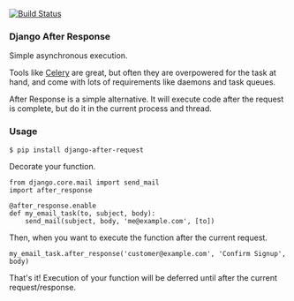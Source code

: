 [![Build Status](https://travis-ci.org/defrex/django-after-response.png)](https://travis-ci.org/defrex/django-after-response)

### Django After Response

Simple asynchronous execution.

Tools like [Celery](http://celeryproject.org/) are great, but often they are
overpowered for the task at hand, and come with lots of requirements like
daemons and task queues.

After Response is a simple alternative. It will execute code after the
request is complete, but do it in the current process and thread.

### Usage

    $ pip install django-after-request

Decorate your function.

    from django.core.mail import send_mail
    import after_response

    @after_response.enable
    def my_email_task(to, subject, body):
        send_mail(subject, body, 'me@example.com', [to])

Then, when you want to execute the function after the current request.

    my_email_task.after_response('customer@example.com', 'Confirm Signup', body)

That's it! Execution of your function will be deferred until after the
current request/response.
